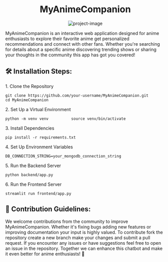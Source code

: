 <h1 align="center" id="title">MyAnimeCompanion</h1>

<p align="center"><img src="https://socialify.git.ci/AnshGaigawali/My_Anime_Companion/image?font=Inter&amp;language=1&amp;name=1&amp;owner=1&amp;pattern=Charlie+Brown&amp;stargazers=1&amp;theme=Auto" alt="project-image"></p>

<p id="description">MyAnimeCompanion is an interactive web application designed for anime enthusiasts to explore their favorite anime get personalized recommendations and connect with other fans. Whether you're searching for details about a specific anime discovering trending shows or sharing your thoughts in the community this app has got you covered!</p>

<h2>🛠️ Installation Steps:</h2>

<p>1. Clone the Repository</p>

```
git clone https://github.com/your-username/MyAnimeCompanion.git      cd MyAnimeCompanion
```

<p>2. Set Up a Virtual Environment</p>

```
python -m venv venv          source venv/bin/activate 
```

<p>3. Install Dependencies</p>

```
pip install -r requirements.txt
```

<p>4. Set Up Environment Variables</p>

```
DB_CONNECTION_STRING=your_mongodb_connection_string
```

<p>5. Run the Backend Server</p>

```
python backend/app.py
```

<p>6. Run the Frontend Server</p>

```
streamlit run frontend/app.py
```

<h2>🍰 Contribution Guidelines:</h2>

We welcome contributions from the community to improve MyAnimeCompanion. Whether it's fixing bugs adding new features or improving documentation your input is highly valued. To contribute fork the repository create a new branch make your changes and submit a pull request. If you encounter any issues or have suggestions feel free to open an issue in the repository. Together we can enhance this chatbot and make it even better for anime enthusiasts! 🚀
